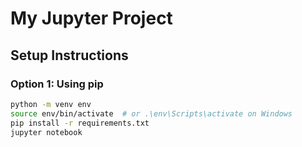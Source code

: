 # My Jupyter Project

## Setup Instructions

### Option 1: Using pip

```bash
python -m venv env
source env/bin/activate  # or .\env\Scripts\activate on Windows
pip install -r requirements.txt
jupyter notebook
```
